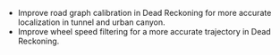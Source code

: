 - Improve road graph calibration in Dead Reckoning for more accurate localization in tunnel and urban canyon.
- Improve wheel speed filtering for a more accurate trajectory in Dead Reckoning.